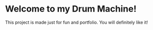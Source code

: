 # Welcome to my Drum Machine!
This project is made just for fun and portfolio. You will definitely like it!